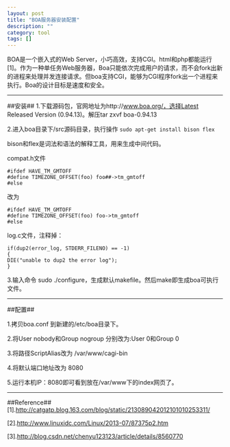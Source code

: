 ```yaml
---
layout: post
title: "BOA服务器安装配置"
description: ""
category: tool
tags: []
---
```



BOA是一个嵌入式的Web Server，小巧高效，支持CGI。html和php都能运行[1]。作为一种单任务Web服务器，Boa只能依次完成用户的请求，而不会fork出新的进程来处理并发连接请求。但boa支持CGI，能够为CGI程序fork出一个进程来执行。Boa的设计目标是速度和安全。

-------------------------------------------------------------

##安装##
1.下载源码包，官网地址为http://www.boa.org/，选择Latest Released Version (0.94.13)。解压tar zxvf boa-0.94.13

2.进入boa目录下/src源码目录，执行操作 `sudo apt-get install bison flex`

bison和flex是词法和语法的解释工具，用来生成中间代码。

compat.h文件

    #ifdef HAVE_TM_GMTOFF
    #define TIMEZONE_OFFSET(foo) foo##->tm_gmtoff
    #else

改为

    #ifdef HAVE_TM_GMTOFF
    #define TIMEZONE_OFFSET(foo) foo->tm_gmtoff
    #else

log.c文件，注释掉：

    if(dup2(error_log, STDERR_FILENO) == -1) 
    {
    DIE("unable to dup2 the error log");
    }

3.输入命令 sudo ./configure，生成默认makefile。然后make即生成boa可执行文件。

------------------------------------------------------------------

##配置##

1.拷贝boa.conf 到新建的/etc/boa目录下。

2.将User nobody和Group nogroup 分别改为:User 0和Group 0

3.将路径ScriptAlias改为 /var/www/cagi-bin

4.将默认端口地址改为 8080

5.运行本机IP：8080即可看到放在/var/www下的index网页了。

--------------------------------------------------------------------

##Reference##
[1].http://catgatp.blog.163.com/blog/static/213089042012101010253311/

[2].http://www.linuxidc.com/Linux/2013-07/87375p2.htm

[3].http://blog.csdn.net/chenyu123123/article/details/8560770

